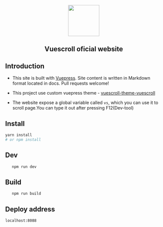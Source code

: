   <p align="center"><a href="http://vuescrolljs.yvescoding.org/"><img width="100" src="http://vuescrolljs.yvescoding.org/logo.png" /></a></p>
<h2 align="center">Vuescroll oficial website</h2>

## Introduction

- This site is built with [Vuepress](https://github.com/vuejs/vuepress). Site content is written in Markdown format located in docs. Pull requests welcome!

- This project use custom vuepress theme - [vuescroll-theme-vuescroll](https://github.com/YvesCoding/vuepress-theme-vuescroll)

- The website expose a global variable called `vs`, which you can use it to scroll page.You can type it out after pressing F12(Dev-tool)

## Install

```bash
yarn install
# or npm install
```

## Dev

```bash
   npm run dev
```

## Build

```bash
   npm run build
```

## Deploy address

`localhost:8088`
